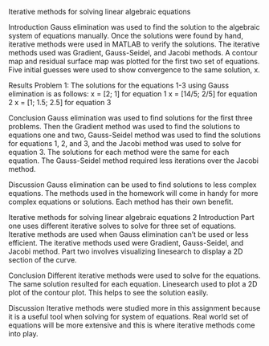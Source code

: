 Iterative methods for solving linear algebraic equations

Introduction
Gauss elimination was used to find the solution to the algebraic system of equations manually.
Once the solutions were found by hand, iterative methods were used in MATLAB to verify the
solutions. The iterative methods used was Gradient, Gauss-Seidel, and Jacobi methods. A
contour map and residual surface map was plotted for the first two set of equations. Five initial
guesses were used to show convergence to the same solution, x.

Results
Problem 1:
The solutions for the equations 1-3 using Gauss elimination is as follows:
x = [2; 1] for equation 1
x = [14/5; 2/5] for equation 2
x = [1; 1.5; 2.5] for equation 3

Conclusion
Gauss elimination was used to find solutions for the first three problems. Then the Gradient
method was used to find the solutions to equations one and two, Gauss-Seidel method was used
to find the solutions for equations 1, 2, and 3, and the Jacobi method was used to solve for
equation 3. The solutions for each method were the same for each equation. The Gauss-Seidel
method required less iterations over the Jacobi method.

Discussion
Gauss elimination can be used to find solutions to less complex equations. The methods used in
the homework will come in handy for more complex equations or solutions. Each method has
their own benefit.

Iterative methods for solving linear algebraic equations 2
Introduction
Part one uses different iterative solves to solve for three set of equations. Iterative methods are
used when Gauss elimination can’t be used or less efficient. The iterative methods used were
Gradient, Gauss-Seidel, and Jacobi method. Part two involves visualizing linesearch to display a
2D section of the curve.

Conclusion
Different iterative methods were used to solve for the equations. The same solution resulted for
each equation. Linesearch used to plot a 2D plot of the contour plot. This helps to see the
solution easily.

Discussion
Iterative methods were studied more in this assignment because it is a useful tool when solving
for system of equations. Real world set of equations will be more extensive and this is where
iterative methods come into play.
